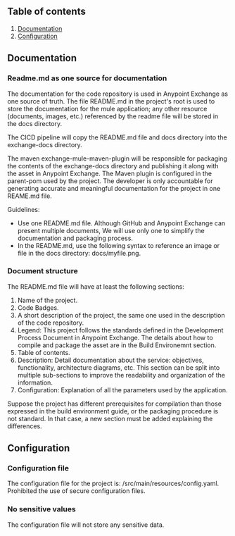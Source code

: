 ## Table of contents
1. [Documentation](#documentation)
1. [Configuration](#configuration)

## Documentation

### Readme.md as one source for documentation

The documentation for the code repository is used in Anypoint Exchange as one source of truth. The file README.md in the project's root is used to store the documentation for the mule application; any other resource (documents, images, etc.) referenced by the readme file will be stored in the docs directory.

The CICD pipeline will copy the README.md file and docs directory into the exchange-docs directory.

The maven exchange-mule-maven-plugin will be responsible for packaging the contents of the exchange-docs directory and publishing it along with the asset in Anypoint Exchange. The Maven plugin is configured in the parent-pom used by the project. The developer is only accountable for generating accurate and meaningful documentation for the project in one REAME.md file.

Guidelines:
- Use one README.md file. Although GitHub and Anypoint Exchange can present multiple documents, We will use only one to simplify the documentation and packaging process.
- In the README.md, use the following syntax to reference an image or file in the docs directory: docs/myfile.png. 

### Document structure

The README.md file will have at least the following sections:

1. Name of the project.
1. Code Badges.
1. A short description of the project, the same one used in the description of the code repository.
1. Legend: This project follows the standards defined in the Development Process Document in Anypoint Exchange. The details about how to compile and package the asset are in the Build Environemnt section. 
1. Table of contents.
1. Description: Detail documentation about the service: objectives, functionality, architecture diagrams, etc. This section can be split into multiple sub-sections to improve the readability and organization of the information.
1. Configuration: Explanation of all the parameters used by the application.

Suppose the project has different prerequisites for compilation than those expressed in the build environment guide, or the packaging procedure is not standard. In that case, a new section must be added explaining the differences.

## Configuration

### Configuration file
The configuration file for the project is: /src/main/resources/config.yaml. Prohibited the use of secure configuration files.

### No sensitive values
The configuration file will not store any sensitive data.
